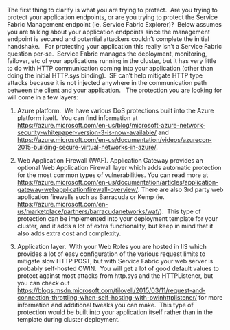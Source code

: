 The first thing to clarify is what you are trying to protect.  Are you trying to protect your application endpoints, or are you trying to protect the Service Fabric Management endpoint (ie. Service Fabric Explorer)?  Below assumes you are talking about your application endpoints since the management endpoint is secured and potential attackers couldn’t complete the initial handshake.
 
For protecting your application this really isn’t a Service Fabric question per-se.  Service Fabric manages the deployment, monitoring, failover, etc of your applications running in the cluster, but it has very little to do with HTTP communication coming into your application (other than doing the initial HTTP.sys binding).  SF can’t help mitigate HTTP type attacks because it is not injected anywhere in the communication path between the client and your application.
 
The protection you are looking for will come in a few layers:

1.  Azure platform.  We have various DoS protections built into the Azure platform itself.  You can find information at https://azure.microsoft.com/en-us/blog/microsoft-azure-network-security-whitepaper-version-3-is-now-available/ and https://azure.microsoft.com/en-us/documentation/videos/azurecon-2015-building-secure-virtual-networks-in-azure/. 

2. Web Application Firewall (WAF).  Application Gateway provides an optional Web Application Firewall layer which adds automatic protection for the most common types of vulnerabilities.  You can read more at https://azure.microsoft.com/en-us/documentation/articles/application-gateway-webapplicationfirewall-overview/.  There are also 3rd party web application firewalls such as Barracuda or Kemp (ie. https://azure.microsoft.com/en-us/marketplace/partners/barracudanetworks/waf/).  This type of protection can be implemented into your deployment template for your cluster, and it adds a lot of extra functionality, but keep in mind that it also adds extra cost and complexity.

3. Application layer.  With your Web Roles you are hosted in IIS which provides a lot of easy configuration of the various request limits to mitigate slow HTTP POST, but with Service Fabric your web server is probably self-hosted OWIN.  You will get a lot of good default values to protect against most attacks from http.sys and the HTTPListener, but you can check out https://blogs.msdn.microsoft.com/tilovell/2015/03/11/request-and-connection-throttling-when-self-hosting-with-owinhttplistener/ for more information and additional tweaks you can make.  This type of protection would be built into your application itself rather than in the template during cluster deployment. 

